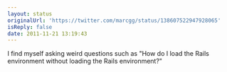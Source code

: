 ```yaml
---
layout: status
originalUrl: 'https://twitter.com/marcgg/status/138607522947928065'
isReply: false
date: 2011-11-21 13:19:43
---
```


I find myself asking weird questions such as "How do I load the Rails environment without loading the Rails environment?"
